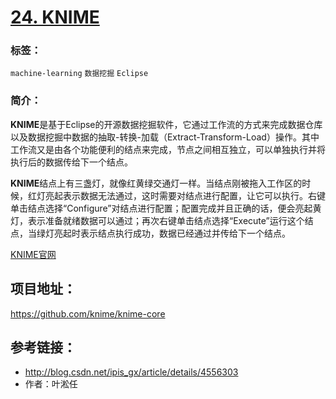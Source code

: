 # [24. KNIME](https://github.com/knime/knime-core)

### 标签：

`machine-learning`  `数据挖掘`  `Eclipse` 

### 简介：

**KNIME**是基于Eclipse的开源数据挖掘软件，它通过工作流的方式来完成数据仓库以及数据挖掘中数据的抽取-转换-加载（Extract-Transform-Load）操作。其中工作流又是由各个功能便利的结点来完成，节点之间相互独立，可以单独执行并将执行后的数据传给下一个结点。

**KNIME**结点上有三盏灯，就像红黄绿交通灯一样。当结点刚被拖入工作区的时候，红灯亮起表示数据无法通过，这时需要对结点进行配置，让它可以执行。右键单击结点选择“Configure”对结点进行配置；配置完成并且正确的话，便会亮起黄灯，表示准备就绪数据可以通过；再次右键单击结点选择“Execute”运行这个结点，当绿灯亮起时表示结点执行成功，数据已经通过并传给下一个结点。

[KNIME官网](https://www.knime.com/knime)

## 项目地址：

https://github.com/knime/knime-core

## 参考链接：

- http://blog.csdn.net/ipis_gx/article/details/4556303
- 作者：叶淞任

